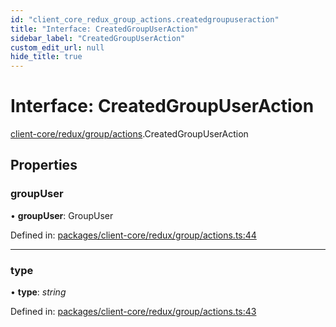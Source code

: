 ```yaml
---
id: "client_core_redux_group_actions.createdgroupuseraction"
title: "Interface: CreatedGroupUserAction"
sidebar_label: "CreatedGroupUserAction"
custom_edit_url: null
hide_title: true
---
```


# Interface: CreatedGroupUserAction

[client-core/redux/group/actions](../modules/client_core_redux_group_actions.md).CreatedGroupUserAction

## Properties

### groupUser

• **groupUser**: GroupUser

Defined in: [packages/client-core/redux/group/actions.ts:44](https://github.com/xr3ngine/xr3ngine/blob/5c3dcaef1/packages/client-core/redux/group/actions.ts#L44)

___

### type

• **type**: *string*

Defined in: [packages/client-core/redux/group/actions.ts:43](https://github.com/xr3ngine/xr3ngine/blob/5c3dcaef1/packages/client-core/redux/group/actions.ts#L43)
